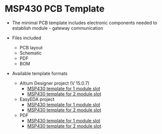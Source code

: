 # MSP430 PCB Template

* The minimal PCB template includes electronic components needed to establish module - gateway communication

* Files included
    * PCB layout 
    * Schematic
    * PDF
    * BOM

* Available template formats  
    * Altium Designer project (V 15.0.7) 
        * [MSP430 template for 1 module slot](https://github.com/nexpaq/msp430-pcb-template/tree/master/AD%20MSP430%20PCB%20Template%20for%201%20module%20slot)
        * [MSP430 template for 2 module slot](https://github.com/nexpaq/msp430-pcb-template/tree/master/AD%20MSP430%20PCB%20Template%20for%202%20module%20slot)
    * EasyEDA project 
        * [MSP430 template for 1 module slot](https://easyeda.com/carlotasentis/1_SLOT_PCB_copy_copy-ef00089cd86d4718a0e7220967b8db66)
        * [MSP430 template for 2 module slot](https://easyeda.com/carlotasentis/2_SLOT-333ddbe619824862b2e7ed3e53b5c448)
    * PDF
        * [MSP430 template for 1 module slot](https://github.com/nexpaq/msp430-pcb-template/blob/master/MSP430%20template%20for%201%20module%20slot.PDF)
        * [MSP430 template for 2 module slot](https://github.com/nexpaq/msp430-pcb-template/blob/master/MSP430%20template%20for%202%20module%20slot.PDF)
    
    



